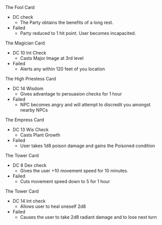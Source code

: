 
The Fool Card
- DC check
	- The Party obtains the benefits of a long rest.
- Failed
	- Party reduced to 1 hit point. User becomes incapacited.

The Magician Card
- DC 10 Int Check
	- Casts Major Image at 3rd level
- Failed
	- Alerts any within 120 feet of you location

The High Priestess Card
- DC 14 Wisdom
	- Gives advantage to persuasion checks for 1 hour
- Failed
	- NPC becomes angry and will attempt to discredit you amongst nearby NPCs

The Empress Card
- DC 13 Wis Check
	- Casts Plant Growth
- Failed
	- User takes 1d8 poison damage and gains the Poisoned condition

The Tower Card
- DC 8 Dex check
	- Gives the user +10 movement speed for 10 minutes.
- Failed
	- Cuts movement speed down to 5 for 1 hour

The Tower Card
- DC 14 Int check
	- Allows user to heal oneself 2d8
- Failed
	- Causes the user to take 2d8 radiant damage and to lose next turn
